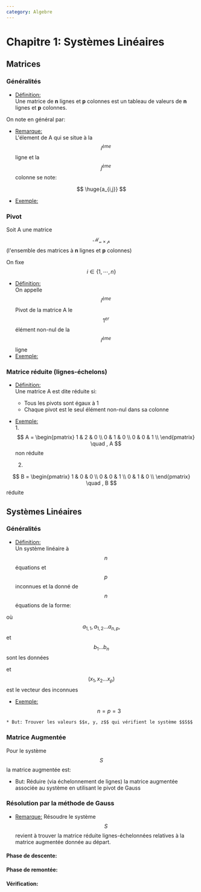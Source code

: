 ```yaml
---
category: Algebre
---
```


# Chapitre 1: Systèmes Linéaires

## Matrices

### Généralités

* <u>Définition:</u><br>
Une matrice de **n** lignes et **p** colonnes est un tableau de valeurs de **n** lignes et **p** colonnes.

On note en général par:

<script type="math/tex; mode=display">
\begin{align*}
    A =
    \begin{pmatrix}
        a_{1,1}     & a_{1,2}   & \cdots    & a_{1,n}   \\
        a_{2, 1}    & a_{2,2}   & \cdots    & a_{2,n}   \\
        \vdots      & \vdots    & \ddots    & \vdots    \\
        a_{n,1}     & a_{n,2}   & \cdots    & a_{n,p}   \\
    \end{pmatrix}
\end{align*}
</script>

* <u>Remarque:</u><br>
L'élement de A qui se situe à la $$i^{ème}$$ ligne et la $$j^{ème}$$ colonne se note:

$$
\huge{a_{i,j}}
$$

* <u>Exemple:</u><br>

<script type="math/tex; mode=display">
\begin{align*}
    E =
    \begin{pmatrix}
        1 & 2 & 3   \\
        4 & 5 & 6   \\
        7 & 8 & 9   \\
    \end{pmatrix}
    \quad E_{2,3} = 6
\end{align*}
</script>

### Pivot

Soit A une matrice $$\mathcal{M_{n\times p}}$$ (l'ensemble des matrices à **n** lignes et **p** colonnes)

On fixe  $$ i \in \{1,\cdots,n\}$$

* <u>Définition:</u><br>
On appelle $$i^{ème}$$ Pivot de la matrice A le $$1^{er}$$ élément non-nul de la $$i^{ème}$$ ligne
* <u>Exemple:</u><br>

<script type="math/tex; mode=display">
\begin{align*}
    B =
    \begin{pmatrix}
        \fbox{1}    & 0             & 5                     \\
        0           & 0             & \fbox{$\frac{3}{2}$}  \\
        0           & \fbox{$\pi$}  & \sqrt{7}              \\
    \end{pmatrix}
\end{align*}
</script>

### Matrice réduite (lignes-échelons)

* <u>Définition:</u><br>
Une matrice A est dite réduite si:
    * Tous les pivots sont égaux à 1
    * Chaque pivot est le seul élément non-nul dans sa colonne
* <u>Exemple:</u><br>
    1.  
$$
A =
\begin{pmatrix}
    1 & 2 & 0   \\
    0 & 1 & 0   \\
    0 & 0 & 1   \\
\end{pmatrix}
\quad , A
$$
non réduite

    2.  
$$
B =
\begin{pmatrix}
    1 & 0 & 0   \\
    0 & 0 & 1   \\
    0 & 1 & 0   \\
\end{pmatrix}
\quad , B
$$
réduite

## Systèmes Linéaires

### Généralités

* <u>Définition:</u><br>
Un système linéaire à $$n$$ équations et $$p$$ inconnues et la donné de $$n$$ équations de la forme:

<script type="math/tex; mode=display">
    \begin{array}{ccc}
        a_{1,1}x_{1}    & + & a_{1,2}x_2    & + & a_{1,3}x_3    & + & \cdots    & + & a_{1,p}x_{p} & = & b_1    \\
        a_{2,1}x_{1}    & + & a_{2,2}x_2    & + & a_{2,3}x_3    & + & \cdots    & + & a_{2,p}x_{p} & = & b_2    \\
        \vdots          &   & \vdots        &   & \vdots        &   &           &   & \vdots       &   & \vdots \\
        a_{n,1}x_{1}    & + & a_{n,2}x_2    & + & a_{n,3}x_3    & + & \cdots    & + & a_{n,p}x_{p} & = & b_n
    \end{array}
</script>

où $$a_{1,1}, a_{1,2} \ldots a_{n,p},$$ et $$b_1 \ldots b_n$$ sont les données

et $$(x_1, x_2 \ldots x_p)$$ est le vecteur des inconnues

* <u>Exemple:</u><br>
$$\quad n = p = 3$$
<script type="math/tex; mode=display">
S = 
\begin{cases}
    \begin{align*}
    x + y + 2z = 5 \\
    x - y - z = 1 \\
    x     + z = 3 \\
    \end{align*}
\end{cases}
\Leftrightarrow
\begin{cases}
    1x + 1y + 2z = 5 \\
    1x - 1y - 1z = 1 \\
    1x + 0y + 1z = 3 \\
\end{cases}
</script>
    * But: Trouver les valeurs $$x, y, z$$ qui vérifient le système $$S$$

### Matrice Augmentée

Pour le système $$S$$ la matrice augmentée est:

<script type="math/tex; mode=display">
\left[
\begin{array}{ccc|c}
    1 & 1  & 2  & 5 \\
    1 & -1 & -1 & 1 \\
    1 & 0  & 1  & 3 \\
\end{array}
\right]
</script>
* But: Réduire (via échelonnement de lignes) la matrice augmentée associée au système en utilisant le pivot de Gauss

### Résolution par la méthode de Gauss

<script type="math/tex; mode=display">
\left[
\begin{array}{ccc|c}
    \fbox{1} & 1  & 2  & 5 \\
    1        & -1 & -1 & 1 \\
    1        & 0  & 1  & 3 \\
\end{array}
\right]
</script>

* <u>Remarque:</u> Résoudre le système $$S$$ revient à trouver la matrice réduite lignes-échelonnées relatives à la matrice augmentée donnée au départ.

#### Phase de descente:

<script type="math/tex; mode=display">

\begin{array}{l}
    \sim \\
    L_2 \leftarrow L_2 - L_1 \\
    L_3 \leftarrow L_3-L_1
\end{array}
\left[
    \begin{array}{ccc|c}
        1 & 1           & 2  & 5    \\
        0 & \fbox{-2}   & -3 & -4    \\
        0 & -1          & -1 & -2   \\
    \end{array}
\right] \\

\begin{array}{l}
    \sim \\
    L_2 \leftrightarrow L_3 \\
\end{array}
\left[
    \begin{array}{ccc|c}
        1 & 1 & 2  & 5 \\
        0 & -1 & -1 & -2 \\
        0 & -2 & -3  & -4 \\
    \end{array}
\right] \\

\begin{array}{l}
    \sim \\
    L_2 \leftarrow (-1) \times L_2 \\
\end{array}
\left[
    \begin{array}{ccc|c}
        1 & 1 & 2  & 5 \\
        0 & 1 & 1 & 2 \\
        0 & -2 & -3  & -4 \\
    \end{array}
\right] \\

\begin{array}{l}
    \sim \\
    L_3 \leftarrow L_3 + 2L_2 \\
\end{array}
\left[
    \begin{array}{ccc|c}
        1 & 1 & 2  & 5 \\
        0 & 1 & 1 & 2 \\
        0 & 0 & -1  & 0 \\
    \end{array}
\right] \\

\begin{array}{l}
    \sim \\
    L_3 \leftarrow L_3 \times (-1) \\
\end{array}
\left[
    \begin{array}{ccc|c}
        1 & 1 & 2  & 5 \\
        0 & 1 & 1 & 2 \\
        0 & 0 & 1  & 0 \\
    \end{array}
\right] \\
</script>

#### Phase de remontée:

<script type="math/tex; mode=display">
\begin{array}{l}
    \sim \\
    L_1 \leftarrow L_1 - 2L_3 \\
    L_2 \leftarrow L_2 - L_3 
\end{array}
\left[
    \begin{array}{ccc|c}
        1 & 1 & 0  & 5 \\
        0 & 1 & 0 & 2 \\
        0 & 0 & 1  & 0 \\
    \end{array}
\right] \\

\begin{array}{l}
    \sim \\
    L_1 \leftarrow L_1 - L_2 \\ 
\end{array}
\left[
    \begin{array}{ccc|c}
        1 & 0 & 0  & 3 \\
        0 & 1 & 0 & 2 \\
        0 & 0 & 1  & 0 \\
    \end{array}
\right] \\

</script>

#### Vérification:

<script type="math/tex; mode=display">
S
\begin{cases}
    x + y + 2z = 5 \\
    x - y - z = 1 \\
    x + z = 3 \\
\end{cases}
\Leftrightarrow
\begin{cases}
    3 + 2 + 2 \times 0 = 5 \\
    3 - 2 - 0 = 1 \\
    3 + 0 + 0 = 3 \\
\end{cases}
</script>